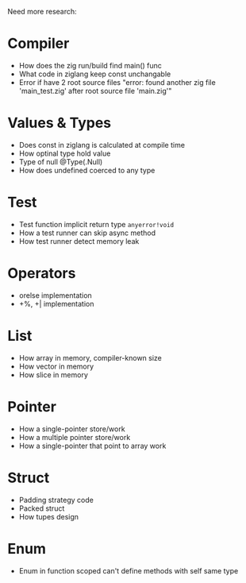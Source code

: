 Need more research:

# Compiler
 - How does the zig run/build find main() func
 - What code in ziglang keep const unchangable
 - Error if have 2 root source files "error: found another zig file 'main_test.zig' after root source file 'main.zig'"

# Values & Types
 - Does const in ziglang is calculated at compile time
 - How optinal type hold value
 - Type of null @Type(.Null)
 - How does undefined coerced to any type

# Test
 - Test function implicit return type `anyerror!void`
 - How a test runner can skip async method
 - How test runner detect memory leak

# Operators
 - orelse implementation
 - +%, +| implementation

# List
 - How array in memory, compiler-known size
 - How vector in memory
 - How slice in memory

# Pointer
 - How a single-pointer store/work
 - How a multiple pointer store/work
 - How a single-pointer that point to array work

# Struct
 - Padding strategy code
 - Packed struct
 - How tupes design

# Enum
 - Enum in function scoped can't define methods with self same type
